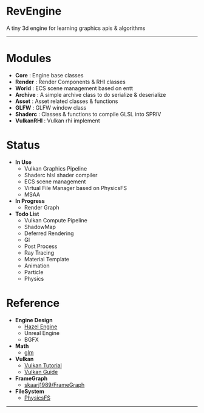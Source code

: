 # RevEngine
A tiny 3d engine for learning graphics apis & algorithms

***
# Modules
- **Core** : Engine base classes
- **Render** : Render Components & RHI classes
- **World** : ECS scene management based on entt
- **Archive** : A simple archive class to do serialize & deserialize
- **Asset** : Asset related classes & functions
- **GLFW** : GLFW window class
- **Shaderc** : Classes & functions to compile GLSL into SPRIV
- **VulkanRHI** : Vulkan rhi implement

# Status
- **In Use**
  - Vulkan Graphics Pipeline
  - Shaderc hlsl shader compiler
  - ECS scene management
  - Virtual File Manager based on PhysicsFS
  - MSAA
- **In Progress**
  - Render Graph
- **Todo List**
  - Vulkan Compute Pipeline
  - ShadowMap
  - Deferred Rendering
  - GI
  - Post Process
  - Ray Tracing
  - Material Template
  - Animation
  - Particle
  - Physics


# Reference
- **Engine Design**
  - [Hazel Engine](https://github.com/TheCherno/Hazel)
  - Unreal Engine
  - BGFX
- **Math**
  - [glm](https://github.com/g-truc/glm)
- **Vulkan**
  - [Vulkan Tutorial](https://vulkan-tutorial.com/)
  - [Vulkan Guide](https://vkguide.dev/)
- **FrameGraph**
  - [skaarj1989/FrameGraph](https://github.com/skaarj1989/FrameGraph)
- **FileSystem**
  - [PhysicsFS](https://icculus.org/physfs/)

***
